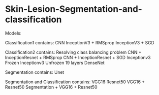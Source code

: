 # Skin-Lesion-Segmentation-and-classification

Models:

Classification1 contains:
CNN
InceptionV3 + RMSprop
InceptionV3 + SGD

Classification2 contains:
Resolving class balancing problem
CNN + InceptionResnet + RMSprop
CNN + InceptionResnet + SGD
Inceptionv3 Frozen
Inceptionv3 Unfrozen 19 layers
DenseNet

Segmentation contains:
Unet

Segmentation and Classification contains:
VGG16
Resnet50
VGG16 + Resnet50
Segmentation + VGG16 + Resnet50

